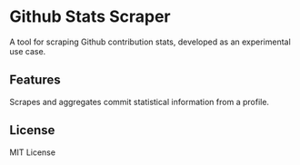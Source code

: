 # Github Stats Scraper

A tool for scraping Github contribution stats, developed as an experimental use case.

## Features
Scrapes and aggregates commit statistical information from a profile.

## License
MIT License

